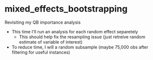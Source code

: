 # mixed_effects_bootstrapping
Revisiting my QB importance analysis


- This time I'll run an analysis for each random effect separetely 
    - This should help fix the resampling issue (just retreive random estimate of variable of interest)
- To reduce time, I will a random subsample (maybe 75,000 obs after filtering for useful instances)
